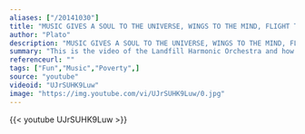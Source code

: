 ```yaml
---
aliases: ["/20141030"]
title: "MUSIC GIVES A SOUL TO THE UNIVERSE, WINGS TO THE MIND, FLIGHT TO THE IMAGINATION AND LIFE TO EVERYTHING."
author: "Plato"
description: "MUSIC GIVES A SOUL TO THE UNIVERSE, WINGS TO THE MIND, FLIGHT TO THE IMAGINATION AND LIFE TO EVERYTHING. - Plato quotes from GetInspired365.com"
summary: "This is the video of the Landfill Harmonic Orchestra and how these children use 'rubbish' to create music."
referenceurl: ""
tags: ["Fun","Music","Poverty",]
source: "youtube"
videoid: "UJrSUHK9Luw"
image: "https://img.youtube.com/vi/UJrSUHK9Luw/0.jpg"
---
```


{{< youtube UJrSUHK9Luw >}}
